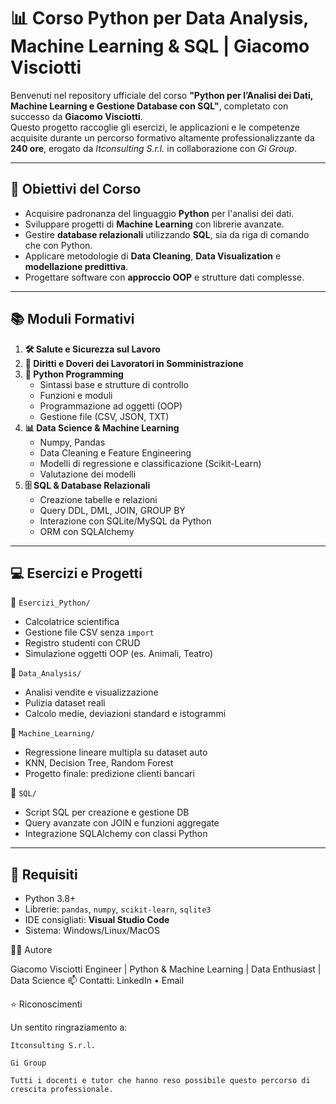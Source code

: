 # 📊 Corso Python per Data Analysis, Machine Learning & SQL | Giacomo Visciotti

Benvenuti nel repository ufficiale del corso **"Python per l’Analisi dei Dati, Machine Learning e Gestione Database con SQL"**, completato con successo da **Giacomo Visciotti**.  
Questo progetto raccoglie gli esercizi, le applicazioni e le competenze acquisite durante un percorso formativo altamente professionalizzante da **240 ore**, erogato da *Itconsulting S.r.l.* in collaborazione con *Gi Group*.

---

## 🚀 Obiettivi del Corso

- Acquisire padronanza del linguaggio **Python** per l'analisi dei dati.
- Sviluppare progetti di **Machine Learning** con librerie avanzate.
- Gestire **database relazionali** utilizzando **SQL**, sia da riga di comando che con Python.
- Applicare metodologie di **Data Cleaning**, **Data Visualization** e **modellazione predittiva**.
- Progettare software con **approccio OOP** e strutture dati complesse.

---

## 📚 Moduli Formativi

1. **🛠 Salute e Sicurezza sul Lavoro**
2. **📜 Diritti e Doveri dei Lavoratori in Somministrazione**
3. **🐍 Python Programming**
   - Sintassi base e strutture di controllo
   - Funzioni e moduli
   - Programmazione ad oggetti (OOP)
   - Gestione file (CSV, JSON, TXT)
4. **📊 Data Science & Machine Learning**
   - Numpy, Pandas
   - Data Cleaning e Feature Engineering
   - Modelli di regressione e classificazione (Scikit-Learn)
   - Valutazione dei modelli
5. **🗄 SQL & Database Relazionali**
   - Creazione tabelle e relazioni
   - Query DDL, DML, JOIN, GROUP BY
   - Interazione con SQLite/MySQL da Python
   - ORM con SQLAlchemy

---

## 💻 Esercizi e Progetti

📁 `Esercizi_Python/`  
- Calcolatrice scientifica
- Gestione file CSV senza `import`
- Registro studenti con CRUD
- Simulazione oggetti OOP (es. Animali, Teatro)

📁 `Data_Analysis/`  
- Analisi vendite e visualizzazione
- Pulizia dataset reali
- Calcolo medie, deviazioni standard e istogrammi

📁 `Machine_Learning/`  
- Regressione lineare multipla su dataset auto
- KNN, Decision Tree, Random Forest
- Progetto finale: predizione clienti bancari

📁 `SQL/`  
- Script SQL per creazione e gestione DB
- Query avanzate con JOIN e funzioni aggregate
- Integrazione SQLAlchemy con classi Python

---

## 🧪 Requisiti

- Python 3.8+
- Librerie: `pandas`, `numpy`, `scikit-learn`, `sqlite3`
- IDE consigliati: **Visual Studio Code**
- Sistema: Windows/Linux/MacOS

👨‍💻 Autore

Giacomo Visciotti
Engineer | Python & Machine Learning | Data Enthusiast | Data Science
📫 Contatti: LinkedIn • Email

⭐ Riconoscimenti

Un sentito ringraziamento a:

    Itconsulting S.r.l.
  
    Gi Group
  
    Tutti i docenti e tutor che hanno reso possibile questo percorso di crescita professionale.
